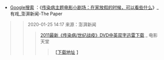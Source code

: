 - [Google搜索](https://www.google.com/search?ei=ApVCXtvZMoaymAXr-qHoDw&q=%E4%BC%A0%E6%9F%93%E7%97%85+site%3Ady2018.com&oq=%E4%BC%A0%E6%9F%93%E7%97%85+site%3Ady2018.com&gs_l=psy-ab.3...1161.8344..8585...0.0..1.2366.10457.0j1j1j0j1j3j1j4j0j1......0....2j1..gws-wiz.......0i67j0i131j0j33i160.3sofYYtSrSY&ved=0ahUKEwjb4umxt8nnAhUGGaYKHWt9CP0Q4dUDCAs&uact=5) ：《[传染病主题电影小剧场：在家放假的时候，可以看些什么](https://www.thepaper.cn/newsDetail_forward_5631456)》_有戏_澎湃新闻-The Paper
>> 2020-01-25 14:17 来源：澎湃新闻
>>> [2011最新《传染病/世纪战疫》DVD中英双字迅雷下载](https://www.dy2018.com/html/gndy/dyzz/20111214/35624.html) _ 电影天堂
>>>>【[下载地址](ftp://dygod1:dygod1@d615.dygod.org:2017/传染病DVD中英双字/[电影天堂-www.dy2018.net]传染病DVD中英双字.rmvb) 】
